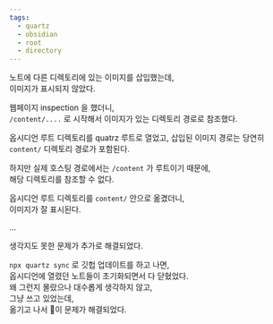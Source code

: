 ```yaml
---
tags:
  - quartz
  - obsidian
  - root
  - directory
---
```


노트에 다른 디렉토리에 있는 이미지를 삽입했는데,  
이미지가 표시되지 않았다.  

웹페이지 inspection 을 했더니,  
`/content/....` 로 시작해서 이미지가 있는 디렉토리 경로로 참조했다.  

옵시디언 루트 디렉토리를 quatrz 루트로 열었고, 
삽입된 이미지 경로는 당연히 `content/` 디렉토리 경로가 포함된다.  

하지만 실제 호스팅 경로에서는 `/content` 가 루트이기 때문에,  
해당 디렉토리를 참조할 수 없다.  

옵시디언 루트 디렉토리를 `content/` 안으로 옮겼더니,  
이미지가 잘 표시된다.  

...

생각지도 못한 문제가 추가로 해결되었다.  

`npx quartz sync` 로 깃헙 업데이트를 하고 나면,  
옵시디언에 열렸던 노트들이 초기화되면서 다 닫혔었다.  
왜 그런지 몰랐으나 대수롭게 생각하지 않고,  
그냥 쓰고 있었는데,  
옮기고 나서 이 문제가 해결되었다.  


